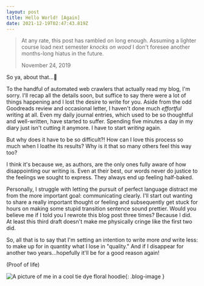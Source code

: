 ```yaml
---
layout: post
title: Hello World! [Again]
date: 2021-12-19T02:47:43.819Z
---
```

> At any rate, this post has rambled on long enough. Assuming a lighter course load next semester *knocks on wood* I don't foresee another months-long hiatus in the future.
>
> November 24, 2019

So ya, about that...😬

To the handful of automated web crawlers that actually read my blog, I'm sorry. I'll recap all the details soon, but suffice to say there were a lot of things happening and I lost the desire to write for you. Aside from the odd Goodreads review and occasional letter, I haven't done much *effortful* writing at all. Even my daily journal entries, which used to be so thoughtful and well-written, have started to suffer. Spending five minutes a day in my diary just isn't cutting it anymore. I have to start *writing* again.

But why does it have to be so difficult?! How can I love this process so much when I loathe its results? Why is it that so many others feel this way too?

I think it's because we, as authors, are the only ones fully aware of how disappointing our writing is. Even at their best, our words never do justice to the feelings we sought to express. They always end up feeling half-baked.

Personally, I struggle with letting the pursuit of perfect language distract me from the more important goal: communicating clearly. I'll start out wanting to share a really important thought or feeling and subsequently get stuck for hours on making some stupid transition sentence sound prettier. Would you believe me if I told you I rewrote this blog post three times? Because I did. At least this third draft doesn't make me physically cringe like the first two did.

So, all that is to say that I'm setting an intention to write more *and* write less: to make up for in quantity what I lose in "quality." And if I disappear for another two years...hopefully it'll be for a good reason again!

(Proof of life)

![A picture of me in a cool tie dye floral hoodie](https://joepickert.dev/assets/images/IMG_2808.jpg "Hoodie"){: .blog-image }